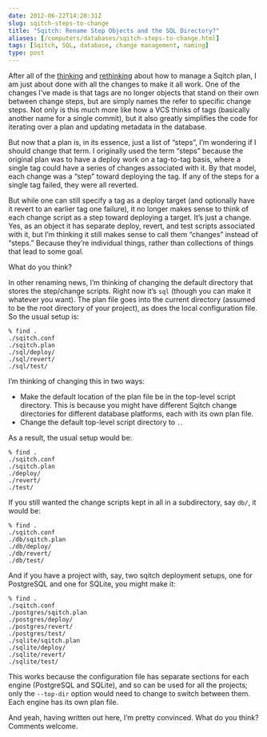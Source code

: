 ```yaml
--- 
date: 2012-06-22T14:28:31Z
slug: sqitch-steps-to-change
title: "Sqitch: Rename Step Objects and the SQL Directory?"
aliases: [/computers/databases/sqitch-steps-to-change.html]
tags: [Sqitch, SQL, database, change management, naming]
type: post
---
```


After all of the [thinking] and [rethinking] about how to manage a Sqitch plan,
I am just about done with all the changes to make it all work. One of the
changes I’ve made is that tags are no longer objects that stand on their own
between change steps, but are simply names the refer to specific change steps.
Not only is this much more like how a VCS thinks of tags (basically another name
for a single commit), but it also greatly simplifies the code for iterating over
a plan and updating metadata in the database.

But now that a plan is, in its essence, just a list of “steps”, I’m wondering if
I should change that term. I originally used the term “steps” because the
original plan was to have a deploy work on a tag-to-tag basis, where a single
tag could have a series of changes associated with it. By that model, each
change was a “step” toward deploying the tag. If any of the steps for a single
tag failed, they were all reverted.

But while one can still specify a tag as a deploy target (and optionally have it
revert to an earlier tag one failure), it no longer makes sense to think of each
change script as a step toward deploying a target. It’s just a change. Yes, as
an object it has separate deploy, revert, and test scripts associated with it,
but I’m thinking it still makes sense to call them “changes” instead of “steps.”
Because they’re individual things, rather than collections of things that lead
to some goal.

What do you think?

In other renaming news, I’m thinking of changing the default directory that
stores the step/change scripts. Right now it’s `sql` (though you can make it
whatever you want). The plan file goes into the current directory (assumed to be
the root directory of your project), as does the local configuration file. So
the usual setup is:

    % find .
    ./sqitch.conf
    ./sqitch.plan
    ./sql/deploy/
    ./sql/revert/
    ./sql/test/

I’m thinking of changing this in two ways:

-   Make the default location of the plan file be in the top-level script
    directory. This is because you might have different Sqitch change
    directories for different database platforms, each with its own plan file.
-   Change the default top-level script directory to `.`.

As a result, the usual setup would be:

    % find .
    ./sqitch.conf
    ./sqitch.plan
    ./deploy/
    ./revert/
    ./test/

If you still wanted the change scripts kept in all in a subdirectory, say `db/`,
it would be:

    % find .
    ./sqitch.conf
    ./db/sqitch.plan
    ./db/deploy/
    ./db/revert/
    ./db/test/

And if you have a project with, say, two sqitch deployment setups, one for
PostgreSQL and one for SQLite, you might make it:

    % find .
    ./sqitch.conf
    ./postgres/sqitch.plan
    ./postgres/deploy/
    ./postgres/revert/
    ./postgres/test/
    ./sqlite/sqitch.plan
    ./sqlite/deploy/
    ./sqlite/revert/
    ./sqlite/test/

This works because the configuration file has separate sections for each engine
(PostgreSQL and SQLite), and so can be used for all the projects; only the
`--top-dir` option would need to change to switch between them. Each engine has
its own plan file.

And yeah, having written out here, I’m pretty convinced. What do you think?
Comments welcome.

  [thinking]: /computers/databases/evolving-sqitch-plan.html
  [rethinking]: /computers/databases/sqitch-vcs-again.html

